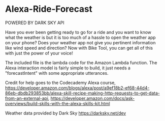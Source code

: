 # Alexa-Ride-Forecast

POWERED BY DARK SKY API

Have you ever been getting ready to go for a ride and you want to know what the weather is but it is too much of a hassle to open the weather app on your phone?
Does your weather app not give you pertinent information like wind speed and direction?
Now with Bike Tool, you can get all of this with just the power of your voice!

The included file is the lambda code for the Amazon Lambda function. The Alexa interaction model is fairly simple to build, it just needs a "forecastIntent" with some appropriate utterances.

Credit for help goes to the Codecademy Alexa course, https://developer.amazon.com/blogs/alexa/post/a9ef18b2-ef68-44d4-86eb-dbdb293853bb/alexa-skill-recipe-making-http-requests-to-get-data-from-an-external-api, https://developer.amazon.com/docs/ask-overviews/build-skills-with-the-alexa-skills-kit.html

Weather data provided by Dark Sky https://darksky.net/dev
